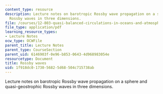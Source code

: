```yaml
---
content_type: resource
description: Lecture notes on barotropic Rossby wave propagation on a sphere and quasi-geostrophic
  Rossby waves in three dimensions.
file: /courses/12-803-quasi-balanced-circulations-in-oceans-and-atmospheres-fall-2009/1f918dc0173056825d68504c715738ab_MIT12_803F09_lec16.pdf
file_type: application/pdf
learning_resource_types:
- Lecture Notes
ocw_type: OCWFile
parent_title: Lecture Notes
parent_type: CourseSection
parent_uid: 6146903f-0e96-b853-0643-4d968983054e
resourcetype: Document
title: Rossby waves
uid: 1f918dc0-1730-5682-5d68-504c715738ab
---
```

Lecture notes on barotropic Rossby wave propagation on a sphere and quasi-geostrophic Rossby waves in three dimensions.

